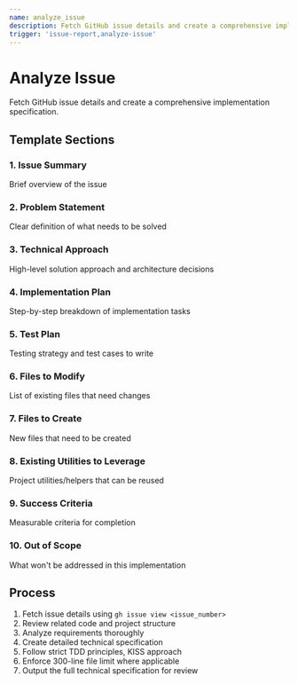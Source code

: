 ```yaml
---
name: analyze_issue
description: Fetch GitHub issue details and create a comprehensive implementation specification.
trigger: 'issue-report,analyze-issue'
---
```


# Analyze Issue

Fetch GitHub issue details and create a comprehensive implementation specification.

## Template Sections

### 1. Issue Summary

Brief overview of the issue

### 2. Problem Statement

Clear definition of what needs to be solved

### 3. Technical Approach

High-level solution approach and architecture decisions

### 4. Implementation Plan

Step-by-step breakdown of implementation tasks

### 5. Test Plan

Testing strategy and test cases to write

### 6. Files to Modify

List of existing files that need changes

### 7. Files to Create

New files that need to be created

### 8. Existing Utilities to Leverage

Project utilities/helpers that can be reused

### 9. Success Criteria

Measurable criteria for completion

### 10. Out of Scope

What won't be addressed in this implementation

## Process

1. Fetch issue details using `gh issue view <issue_number>`
2. Review related code and project structure
3. Analyze requirements thoroughly
4. Create detailed technical specification
5. Follow strict TDD principles, KISS approach
6. Enforce 300-line file limit where applicable
7. Output the full technical specification for review
